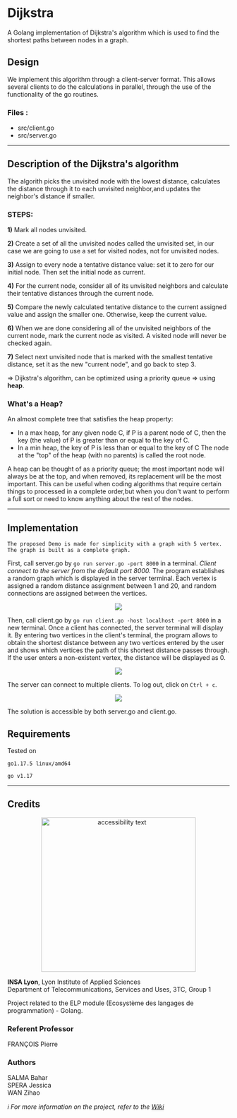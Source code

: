 # Dijkstra
A Golang implementation of Dijkstra's algorithm which is used to find the shortest paths between nodes in a graph.


## Design
We implement this algorithm through a client-server format. This allows several clients  to do the calculations in parallel, through the use of the functionality of the go routines. <br>

### Files :

- src/client.go <br> 
- src/server.go <br>

<hr />

## Description of the Dijkstra's algorithm
The algorith picks the unvisited node with the lowest distance, calculates the distance through it to each unvisited neighbor,and updates the neighbor's distance if smaller.

### STEPS:

 <strong>1)</strong> Mark all nodes unvisited. 
 
 <strong>2)</strong> Create a set of all the unvisited nodes called the unvisited set, in our case we are going to use a set for visited nodes, not for unvisited nodes.

 <strong>3)</strong> Assign to every node a tentative distance value: set it to zero for our initial node. Then set the initial node as current.

 <strong>4)</strong> For the current node, consider all of its unvisited neighbors and calculate their tentative distances through the current node. 
 
 <strong>5)</strong> Compare the newly calculated tentative distance to the current assigned value and assign the smaller one. Otherwise, keep the current value.

 <strong>6)</strong> When we are done considering all of the unvisited neighbors of the current node, mark the current node as visited. A visited node will never be checked again.

 <strong>7)</strong> Select next unvisited node that is marked with the smallest tentative distance, set it as the new "current node", and go back to step 3.

=> Dijkstra's algorithm, can be optimized using a priority queue => using <strong>heap</strong>.

### What's a Heap?

An almost complete tree that satisfies the heap property: 
- In a max heap, for any given node C, if P is a parent node of C, then the key (the value) of P is greater than or equal to the key of C. 
- In a min heap, the key of P is less than or equal to the key of C The node at the "top" of the heap (with no parents) is called the root node.

A heap can be thought of as a priority queue; the most important node will always be at the top, and when removed, its replacement will be the most important. 
This can be useful when coding algorithms that require certain things to processed in a complete order,but when you don't want to perform a full sort or need to know anything about the rest of the nodes. 

<hr />

## Implementation

`The proposed Demo is made for simplicity with a graph with 5 vertex. The graph is built as a complete graph.`

First, call server.go by `go run server.go -port 8000` in a terminal. <em>Client connect to the server from the default port 8000.</em>
The program establishes a random graph which is displayed in the server terminal. 
Each vertex is assigned a random distance assignment between 1 and 20, and random connections are assigned between the vertices. <br>

<p align="center">
<a href="https://asciinema.org/a/7sfXrE7Nv1RKZqayim3LrBK05" target="_blank"><img src="https://asciinema.org/a/7sfXrE7Nv1RKZqayim3LrBK05.svg" /></a>
</p>

Then, call client.go by `go run client.go -host localhost -port 8000` in a new terminal.
Once a client has connected, the server terminal will display it. By entering two vertices in the client's terminal, the program allows to obtain the shortest distance between any two vertices entered by the user and shows which vertices the path of this shortest distance passes through. 
If the user enters a non-existent vertex, the distance will be displayed as 0.

<p align="center">
<a href="https://asciinema.org/a/0nD05iJzjJ3Dr0Cg6w042TNcf" target="_blank"><img src="https://asciinema.org/a/0nD05iJzjJ3Dr0Cg6w042TNcf.svg" /></a>
</p>

The server can connect to multiple clients. To log out, click on `Ctrl + c`.

<p align="center"> 
<a href="https://asciinema.org/a/FnaeK7XyqbqAaWKyxHPKBsDbH" target="_blank"><img src="https://asciinema.org/a/FnaeK7XyqbqAaWKyxHPKBsDbH.svg" /></a>
</p>

The solution is accessible by both server.go and client.go.


## Requirements

Tested on
```
go1.17.5 linux/amd64

go v1.17
```
<hr />

## Credits

<p align="center">
  <img src="http://www.insa-lyon.fr/sites/www.insa-lyon.fr/files/logo-coul.jpg" width="350" alt="accessibility text">
</p>

<strong>INSA Lyon</strong>, Lyon Institute of Applied Sciences <br/> 
Department of Telecommunications, Services and Uses, 3TC, Group 1

Project related to the ELP module (Ecosystème des langages de programmation) - Golang.

### Referent Professor

FRANÇOIS Pierre

### Authors

SALMA Bahar <br/>
SPERA Jessica <br/>
WAN Zihao <br/>



<em>  ℹ️ For more information on the project, refer to the [Wiki](https://github.com/Jessica-13/golang-project/wiki)</em>

